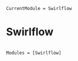 ```@meta
CurrentModule = Swirlflow
```

# Swirlflow

```@index
```

```@autodocs
Modules = [Swirlflow]
```
